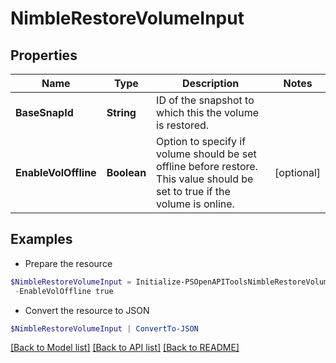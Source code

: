 # NimbleRestoreVolumeInput
## Properties

Name | Type | Description | Notes
------------ | ------------- | ------------- | -------------
**BaseSnapId** | **String** | ID of the snapshot to which this the volume is restored. | 
**EnableVolOffline** | **Boolean** | Option to specify if volume should be set offline before restore. This value should be set to true if the volume is online. | [optional] 

## Examples

- Prepare the resource
```powershell
$NimbleRestoreVolumeInput = Initialize-PSOpenAPIToolsNimbleRestoreVolumeInput  -BaseSnapId 0a00000000000004d3000000000000000000000481 `
 -EnableVolOffline true
```

- Convert the resource to JSON
```powershell
$NimbleRestoreVolumeInput | ConvertTo-JSON
```

[[Back to Model list]](../README.md#documentation-for-models) [[Back to API list]](../README.md#documentation-for-api-endpoints) [[Back to README]](../README.md)

